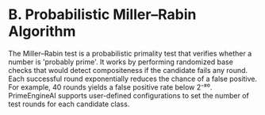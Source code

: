 # B. Probabilistic Miller–Rabin Algorithm

The Miller–Rabin test is a probabilistic primality test that verifies whether a number is 'probably prime'. It works by performing randomized base checks that would detect compositeness if the candidate fails any round. Each successful round exponentially reduces the chance of a false positive. For example, 40 rounds yields a false positive rate below 2⁻⁸⁰. PrimeEngineAI supports user-defined configurations to set the number of test rounds for each candidate class.

